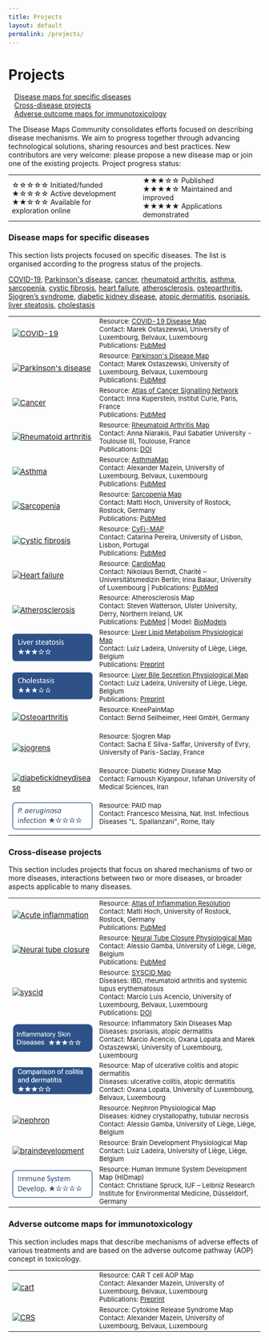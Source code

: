 ```yaml
---
title: Projects
layout: default
permalink: /projects/
---
```


# Projects

&nbsp;&nbsp; [Disease maps for specific diseases](#disease-maps-for-specific-diseases)  
&nbsp;&nbsp; [Cross-disease projects](#cross-disease-projects)  
&nbsp;&nbsp; [Adverse outcome maps for immunotoxicology](#adverse-outcome-maps-for-immunotoxicology)  
        
The Disease Maps Community consolidates efforts focused on describing disease mechanisms. We aim to progress together through advancing technological solutions, sharing resources and best practices. New contributors are very welcome: please propose a new disease map or join one of the existing projects. Project progress status:

<table>
<tr style="height: 20px;">
<td style="width: 320px;">
&#9734;&#9734;&#9734;&#9734;&#9734; Initiated/funded<br />
&#9733;&#9734;&#9734;&#9734;&#9734; Active development<br />
&#9733;&#9733;&#9734;&#9734;&#9734; Available for exploration online 
</td>
<td style="width: 0px;"> </td>
<td style="width: 320px;"> 
&#9733;&#9733;&#9733;&#9734;&#9734; Published<br />
&#9733;&#9733;&#9733;&#9733;&#9734; Maintained and improved<br />  
&#9733;&#9733;&#9733;&#9733;&#9733; Applications demonstrated
</td>
</tr>
</table>

### Disease maps for specific diseases

This section lists projects focused on specific diseases. The list is organised according to the progress status of the projects.

[COVID-19](#COVID-19), [Parkinson's disease](#Parkinsons), [cancer](#Cancer), [rheumatoid arthritis](#Rheumatoidarthritis), [asthma](#Asthma), [sarcopenia](#Sarcopenia), [cystic fibrosis](#Cysticfibrosis), [heart failure](#Heartfailure), [atherosclerosis](#Atherosclerosis), [osteoarthritis](#Osteoarthritis), [Sjogren’s syndrome](#Sjogrens), [diabetic kidney disease](#Diabetickidneydisease), [atopic dermatitis](#Atopicdermatitis), [psoriasis](#Psoriasis), [liver steatosis](#Steatosis), [cholestasis](#Cholestasis)

<table>

<tr>
<td style="width: 160px; font-size:15px;"> 
<a href="../covid-19" target="_blank" id="COVID-19"><img src="../images/projects/button-covid2.png" alt="COVID-19"/></a> 
</td>
<td style="font-size:13px;"> 
Resource: <a href="https://covid19map.elixir-luxembourg.org/" target="_blank">COVID-19 Disease Map</a><br />
Contact: Marek Ostaszewski, University of Luxembourg, Belvaux, Luxembourg<br />
Publications: <a href="https://www.ncbi.nlm.nih.gov/pubmed/?term=34664389+32371892" target="_blank">PubMed</a>
</td>
</tr>

<tr>
<td style="width: 160px; font-size:15px;"> 
<a href="../parkinsons" target="_blank" id="Parkinsons"><img src="../images/projects/button-parkinsons2.png" alt="Parkinson's disease"/></a> 
</td>
<td style="font-size:13px;"> 
Resource: <a href="https://pdmap.uni.lu/" target="_blank">Parkinson's Disease Map</a><br />
Contact: Marek Ostaszewski, University of Luxembourg, Belvaux, Luxembourg<br />
Publications: <a href="https://www.ncbi.nlm.nih.gov/pubmed/23832570" target="_blank">PubMed</a>
</td>
</tr>

<tr>
<td style="width: 160px; font-size:15px;"> 
<a href="../cancer" target="_blank" id="Cancer"><img src="../images/projects/button-cancer2.png" alt="Cancer"/></a>
</td>
<td style="font-size:13px;"> 
Resource: <a href="https://acsn.curie.fr/ACSN2/ACSN2.html" target="_blank">Atlas of Cancer Signalling Network</a><br />
Contact: Inna Kuperstein, Institut Curie, Paris, France<br />
Publications: <a href="https://www.ncbi.nlm.nih.gov/pubmed/?term=32316560+26192618+29688383+29726961+25295490+27559053+25688112" target="_blank">PubMed</a>
</td>
</tr>

<tr>
<td style="width: 160px; font-size:15px;"> 
<a href="../rheumatoidarthritis" target="_blank" id="Rheumatoidarthritis"><img src="../images/projects/button-rheumatoidarthritis2.png" alt="Rheumatoid arthritis"/></a>
</td>
<td style="font-size:13px;"> 
Resource: <a href="https://ramap.uni.lu/minerva/" target="_blank">Rheumatoid Arthritis Map</a><br />
Contact: Anna Niarakis, Paul Sabatier University - Toulouse III, Toulouse, France<br />
Publications: <a href="https://doi.org/10.3389/fsysb.2022.925791" target="_blank">DOI</a>
</td>
</tr>

<tr>
<td style="width: 160px; font-size:15px;"> 
<a href="../asthma" target="_blank" id="Asthma"><img src="../images/projects/button-asthma2.png" alt="Asthma"/></a>
</td>
<td style="font-size:13px;"> 
Resource: <a href="https://asthma-map.github.io/" target="_blank">AsthmaMap</a><br />
Contact: Alexander Mazein, University of Luxembourg, Belvaux, Luxembourg<br />
Publications: <a href="https://www.ncbi.nlm.nih.gov/pubmed/30133857" target="_blank">PubMed</a>
</td>
</tr>

<tr>
<td style="width: 160px; font-size:15px;">  
<a href="../sarcopenia" target="_blank" id="Sarcopenia"><img src="../images/projects/button-sarcopenia2.png" alt="Sarcopenia"/></a>
</td>
<td style="font-size:13px;"> 
Resource: <a href="https://www.sbi.uni-rostock.de/research/projects/detail/73" target="_blank">Sarcopenia Map</a><br />
Contact: Matti Hoch, University of Rostock, Rostock, Germany<br />
Publications: <a href="https://www.ncbi.nlm.nih.gov/pubmed/36407505" target="_blank">PubMed</a>
</td>
</tr>

<tr>
<td style="width: 160px; font-size:15px;"> 
<a href="../cysticfibrosis" target="_blank" id="Cysticfibrosis"><img src="../images/projects/button-cysticfibrosis2.png" alt="Cystic fibrosis"/></a>
</td>
<td style="font-size:13px;"> 
Resource: <a href="https://cysticfibrosismap.github.io/" target="_blank">CyFi-MAP</a><br />
Contact: Catarina Pereira, University of Lisbon, Lisbon, Portugal<br />
Publications: <a href="https://www.ncbi.nlm.nih.gov/pubmed/34782688" target="_blank">PubMed</a>
</td>
</tr>

<tr>
<td style="width: 160px; font-size:15px;"> 
<a href="../heartfailure" target="_blank" id="Heartfailure"><img src="../images/projects/button-heartfailure2.png" alt="Heart failure"/></a>
</td>
<td style="font-size:13px;"> 
Resource: <a href="https://cardiomap.elixir-luxembourg.org/" target="_blank">CardioMap</a><br />
Contact: Nikolaus Berndt, Charité – Universitätsmedizin Berlin; Irina Balaur, University of Luxembourg | Publications: <a href="https://pubmed.ncbi.nlm.nih.gov/34762513/" target="_blank">PubMed</a>
</td>
</tr>

<tr>
<td style="width: 160px; font-size:15px;"> 
<a href="../atherosclerosis" target="_blank" id="Atherosclerosis"><img src="../images/projects/button-atherosclerosis2.png" alt="Atherosclerosis"/></a>
</td>
<td style="font-size:13px;"> 
Resource: Atherosclerosis Map<br />
Contact: Steven Watterson, Ulster University, Derry, Northern Ireland, UK<br />
Publications: <a href="https://www.ncbi.nlm.nih.gov/pubmed/30520978" target="_blank">PubMed</a> | 
Model: <a href="https://www.ebi.ac.uk/biomodels/MODEL1812100001#Overview" target="_blank">BioModels</a>
</td>
</tr>

<tr>
<td style="width: 160px; font-size:15px;"> 
<a href="../steatosis" target="_blank" id="Steatosis"><img src="../images/projects/button-steatosis4.png" alt="steatosis"/></a>
</td>
<td style="font-size:13px;"> 
Resource:  <a href="https://ontox.elixir-luxembourg.org/minerva/index.html?id=Liver_Lipid_Metabolism_Physiological_Map_August_2024" target="_blank">Liver Lipid Metabolism Physiological Map</a><br />
Contact: Luiz Ladeira, University of Liège, Liège, Belgium<br />
Publications: <a href="https://doi.org/10.5281/zenodo.14515238" target="_blank">Preprint</a><br />
</td>
</tr>

<tr>
<td style="width: 160px; font-size:15px;"> 
<a href="../cholestasis" target="_blank" id="Cholestasis"><img src="../images/projects/button-cholestasis4.png" alt="cholestasis"/></a>
</td>
<td style="font-size:13px;"> 
Resource: <a href="https://ontox.elixir-luxembourg.org/minerva/index.html?id=Liver_Bile_Secretion_Physiological_Map_August_2024" target="_blank">Liver Bile Secretion Physiological Map</a><br />
Contact: Luiz Ladeira, University of Liège, Liège, Belgium<br />
Publications: <a href="https://doi.org/10.5281/zenodo.14515238" target="_blank">Preprint</a><br />
</td>
</tr>

<tr>
<td style="width: 160px; font-size:15px;"> 
<a href="../osteoarthritis" target="_blank" id="Osteoarthritis"><img src="../images/projects/button-osteoarthritis3.png" alt="Osteoarthritis"/></a>
</td>
<td style="font-size:13px;"> 
Resource: KneePainMap<br />
Contact: Bernd Seilheimer, Heel GmbH, Germany<br />
<br />
</td>
</tr>

<tr>
<td style="width: 160px; font-size:15px;"> 
<a href="../sjogrens" target="_blank" id="Sjogrens"><img src="../images/projects/button-sjogrens3.png" alt="sjogrens"/></a>
</td>
<td style="font-size:13px;"> 
Resource: Sjogren Map<br />
Contact: Sacha E Silva-Saffar, University of Evry, University of Paris-Saclay, France<br />
<br />
</td>
</tr>

<tr>
<td style="width: 160px; font-size:15px;"> 
<a href="../diabetickidneydisease" target="_blank" id="Diabetickidneydisease"><img src="../images/projects/button-diabetickidneydisease3.png" alt="diabetickidneydisease"/></a>
</td>
<td style="font-size:13px;"> 
Resource: Diabetic Kidney Disease Map<br />
Contact: Farnoush Kiyanpour, Isfahan University of Medical Sciences, Iran<br />
<br />
</td>
</tr>

<tr>
<td style="width: 160px; font-size:15px;"> 
<a href="../paidmap" target="_blank" id="P. aeruginosa infection"><img src="../images/projects/button-paidmap.png" alt="paidmap"/></a>
</td>
<td style="font-size:13px;"> 
Resource: PAID map<br />
Contact: Francesco Messina, Nat. Inst. Infectious Diseases "L. Spallanzani", Rome, Italy<br />
<br />
</td>
</tr>

</table>

### Cross-disease projects

This section includes projects that focus on shared mechanisms of two or more diseases, interactions between two or more diseases, or broader aspects applicable to many diseases.

<table>

<tr>
<td style="width: 160px; font-size:15px;"> 
<a href="../acuteinflammation" target="_blank" id="Acuteinflammation"><img src="../images/projects/button-acuteinflammation5.png" alt="Acute inflammation"/></a>
</td>
<td style="font-size:13px;"> 
Resource: <a href="https://air.bio.informatik.uni-rostock.de/" target="_blank">Atlas of Inflammation Resolution</a><br />
Contact: Matti Hoch, University of Rostock, Rostock, Germany<br />
Publications: <a href="https://www.ncbi.nlm.nih.gov/pubmed/?term=32893032+35473910+36973809" target="_blank">PubMed</a>
</td>
</tr>

<tr>
<td style="width: 160px; font-size:15px;"> 
<a href="../neuraltubeclosure" target="_blank" id="Neuraltubeclosure"><img src="../images/projects/button-neuraltubeclosure5.png" alt="Neural tube closure"/></a>
</td>
<td style="font-size:13px;"> 
Resource: <a href="https://ontox.elixir-luxembourg.org/minerva/index.xhtml?id=Neural_Tube_Closure_PM_v1" target="_blank">Neural Tube Closure Physiological Map</a><br />
Contact: Alessio Gamba, University of Liège, Liège, Belgium<br />
Publications: <a href="https://pubmed.ncbi.nlm.nih.gov/32926990/" target="_blank">PubMed</a>
</td>
</tr>

<tr>
<td style="width: 160px; font-size:15px;"> 
<a href="../syscid" target="_blank" id="syscid"><img src="../images/projects/button-syscid5.png" alt="syscid"/></a>
</td>
<td style="font-size:13px;"> 
Resource: <a href="https://syscid.elixir-luxembourg.org/minerva/" target="_blank">SYSCID Map</a><br />
Diseases: IBD, rheumatoid arthritis and systemic lupus erythematosus<br />
Contact: Marcio Luis Acencio, University of Luxembourg, Belvaux, Luxembourg<br />
Publications: <a href="https://doi.org/10.3389/fimmu.2023.1257321" target="_blank">DOI</a>
</td>
</tr>

<tr>
<td style="width: 160px; font-size:15px;"> 
<a href="../isd" target="_blank" id="isd"><img src="../images/projects/isd05.png" alt="isd"/></a>
</td>
<td style="font-size:13px;"> 
Resource: Inflammatory Skin Diseases Map<br />
Diseases: psoriasis, atopic dermatitis<br />
Contact: Marcio Acencio, Oxana Lopata and Marek Ostaszewski, University of Luxembourg, Luxembourg
</td>
</tr>


<tr>
<td style="width: 160px; font-size:15px;"> 
<a href="../ucadmap" target="_blank" id="immuniverse"><img src="../images/projects/button-uc-ad.png" alt="immuniverse"/></a>
</td>
<td style="font-size:13px;"> 
Resource: Map of ulcerative colitis and atopic dermatitis<br />
Diseases: ulcerative colitis, atopic dermatitis<br />
Contact: Oxana Lopata, University of Luxembourg, Belvaux, Luxembourg
</td>
</tr>

<tr>
<td style="width: 160px; font-size:15px;"> 
<a href="../nephron" target="_blank" id="nephron"><img src="../images/projects/button-nephron3.png" alt="nephron"/></a>
</td>
<td style="font-size:13px;"> 
Resource: Nephron Physiological Map<br />
Diseases: kidney crystallopathy, tubular necrosis<br />
Contact: Alessio Gamba, University of Liège, Liège, Belgium
</td>
</tr>

<tr>
<td style="width: 160px; font-size:15px;"> 
<a href="../braindevelopment" target="_blank" id="braindevelopment"><img src="../images/projects/button-braindevelopment3.png" alt="braindevelopment"/></a>
</td>
<td style="font-size:13px;"> 
Resource: Brain Development Physiological Map<br />
Contact: Luiz Ladeira, University of Liège, Liège, Belgium
</td>
</tr>

<tr>
<td style="width: 160px; font-size:15px;"> 
<a href="../immunedev" target="_blank" id="immunedev"><img src="../images/projects/button-immunedev.png" alt="immunedev"/></a>
</td>
<td style="font-size:13px;"> 
Resource: Human Immune System Development Map (HIDmap)<br />
Contact: Christiane Spruck, IUF – Leibniz Research Institute for Environmental Medicine, Düsseldorf, Germany
</td>
</tr>

</table>

### Adverse outcome maps for immunotoxicology

This section includes maps that describe mechanisms of adverse effects of various treatments and are based on the adverse outcome pathway (AOP) concept in toxicology.  

<table>

<tr>
<td style="width: 160px; font-size:15px;"> 
<a href="../cart" target="_blank" id="cart"><img src="../images/projects/button-cart5.png" alt="cart"/></a>
</td>
<td style="font-size:13px;"> 
Resource: CAR T cell AOP Map<br />
Contact: Alexander Mazein, University of Luxembourg, Belvaux, Luxembourg<br />
Publications: <a href="https://doi.org/10.1101/2023.03.21.533620" target="_blank">Preprint</a>
</td>
</tr>

<tr>
<td style="width: 160px; font-size:15px;"> 
<a href="../crs" target="_blank" id="crs"><img src="../images/projects/button-crs3.png" alt="CRS"/></a>
</td>
<td style="font-size:13px;"> 
Resource: Cytokine Release Syndrome Map<br />
Contact: Alexander Mazein, University of Luxembourg, Belvaux, Luxembourg
</td>
</tr>

</table>
